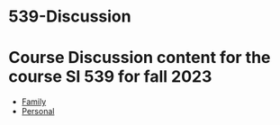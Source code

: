 # 539-Discussion
<h1>
  Course Discussion content for the course SI 539 for fall 2023
</h1>
<ul>
  <li>
    <a href="">Family</a>
  </li>
  <li>
    <a href="https://haashim-mirza.github.io/539-Discussion/personal.html">Personal</a>
  </li>
  
</ul>
